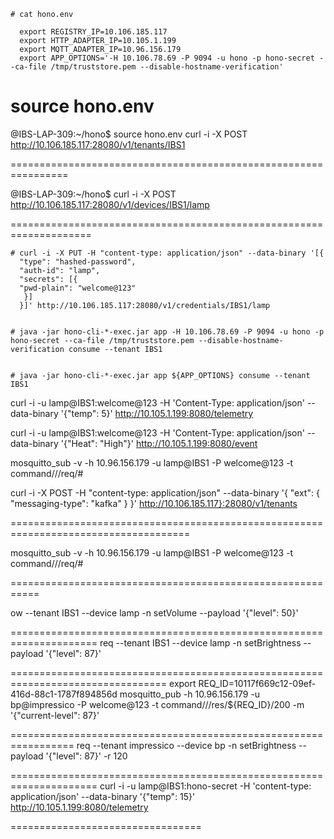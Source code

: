     # cat hono.env

      export REGISTRY_IP=10.106.185.117
      export HTTP_ADAPTER_IP=10.105.1.199
      export MQTT_ADAPTER_IP=10.96.156.179
      export APP_OPTIONS='-H 10.106.78.69 -P 9094 -u hono -p hono-secret --ca-file /tmp/truststore.pem --disable-hostname-verification'

source hono.env
================================================================

@IBS-LAP-309:~/hono$  source hono.env curl -i -X POST http://10.106.185.117:28080/v1/tenants/IBS1

================================================================

@IBS-LAP-309:~/hono$ curl -i -X POST http://10.106.185.117:28080/v1/devices/IBS1/lamp

====================================================================

    # curl -i -X PUT -H "content-type: application/json" --data-binary '[{
      "type": "hashed-password",
      "auth-id": "lamp",
      "secrets": [{
      "pwd-plain": "welcome@123"
       }]
      }]' http://10.106.185.117:28080/v1/credentials/IBS1/lamp


    # java -jar hono-cli-*-exec.jar app -H 10.106.78.69 -P 9094 -u hono -p hono-secret --ca-file /tmp/truststore.pem --disable-hostname-verification consume --tenant IBS1


    # java -jar hono-cli-*-exec.jar app ${APP_OPTIONS} consume --tenant IBS1



curl -i -u lamp@IBS1:welcome@123 -H 'Content-Type: application/json' --data-binary '{"temp": 5}' http://10.105.1.199:8080/telemetry

curl -i -u lamp@IBS1:welcome@123 -H 'Content-Type: application/json' --data-binary '{"Heat": "High"}' http://10.105.1.199:8080/event

mosquitto_sub -v -h 10.96.156.179 -u lamp@IBS1 -P welcome@123 -t command///req/#


curl -i -X POST -H "content-type: application/json" --data-binary '{
  "ext": {
    "messaging-type": "kafka"
  }
}' http://10.106.185.117}:28080/v1/tenants

=====================================================================================

mosquitto_sub -v -h 10.96.156.179 -u lamp@IBS1 -P welcome@123 -t command///req/#

===========================================================

ow --tenant IBS1 --device lamp -n setVolume --payload '{"level": 50}'

=====================================================================
req --tenant IBS1 --device lamp -n setBrightness --payload '{"level": 87}'

=================================================================================
export REQ_ID=10117f669c12-09ef-416d-88c1-1787f894856d
mosquitto_pub -h 10.96.156.179 -u bp@impressico -P welcome@123 -t command///res/${REQ_ID}/200 -m '{"current-level": 87}'


=================================================================
req --tenant impressico --device bp -n setBrightness --payload '{"level": 87}' -r 120


=====================================================================
curl -i -u lamp@IBS1:hono-secret -H 'content-type: application/json' --data-binary '{"temp": 15}' http://10.105.1.199:8080/telemetry

=================================

